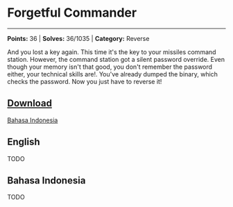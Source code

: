 # Forgetful Commander
---
**Points:** 36 | **Solves:** 36/1035 | **Category:** Reverse

And you lost a key again. This time it's the key to your missiles command station. However, the command station got a silent password override. Even though your memory isn't that good, you don't remember the password either, your technical skills are!. You've already dumped the binary, which checks the password. Now you just have to reverse it!

[Download](ForgetfulCommander_85dcf6730d6936301904fc2218c77d6c.zip)
---

[Bahasa Indonesia](#bahasa-indonesia)

## English
TODO


## Bahasa Indonesia
TODO

